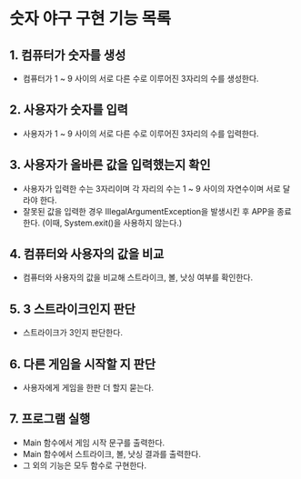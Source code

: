 # 숫자 야구 구현 기능 목록

## 1. 컴퓨터가 숫자를 생성
- 컴퓨터가 1 ~ 9 사이의 서로 다른 수로 이루어진 3자리의 수를 생성한다.

## 2. 사용자가 숫자를 입력
- 사용자가 1 ~ 9 사이의 서로 다른 수로 이루어진 3자리의 수를 입력한다.

## 3. 사용자가 올바른 값을 입력했는지 확인
- 사용자가 입력한 수는 3자리이며 각 자리의 수는 1 ~ 9 사이의 자연수이며 서로 달라야 한다.
- 잘못된 값을 입력한 경우 IllegalArgumentException을 발생시킨 후 APP을 종료한다. (이때, System.exit()을 사용하지 않는다.)

## 4. 컴퓨터와 사용자의 값을 비교
- 컴퓨터와 사용자의 값을 비교해 스트라이크, 볼, 낫싱 여부를 확인한다.

## 5. 3 스트라이크인지 판단
- 스트라이크가 3인지 판단한다.

## 6. 다른 게임을 시작할 지 판단
- 사용자에게 게임을 한판 더 할지 묻는다.

## 7. 프로그램 실행
- Main 함수에서 게임 시작 문구를 출력한다.
- Main 함수에서 스트라이크, 볼, 낫싱 결과를 출력한다.
- 그 외의 기능은 모두 함수로 구현한다.